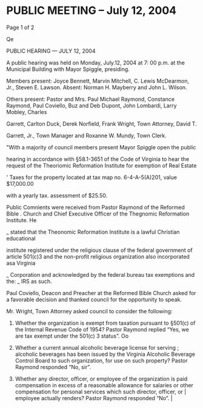 # PUBLIC MEETING – July 12, 2004

Page 1 of 2

Qe

PUBLIC HEARING — JULY 12, 2004

A public hearing was held on Monday, July.12, 2004 at 7: 00 p.m. at the
Municipal Building with Mayor Spiggle, presiding.

Members present: Joyce Bennett, Marvin Mitchell, C. Lewis McDearmon, Jr.,
Steven E. Lawson. Absent: Norman H. Mayberry and John L. Wilson.

Others present: Pastor and Mrs. Paul Michael Raymond, Constance Raymond,
Paul Coviello, Buz and Deb Dupont, John Lombardi, Larry Mobley, Charles

Garrett, Carlton Duck, Derek Norfield, Frank Wright, Town Attorney, David T.

Garrett, Jr., Town Manager and Roxanne W. Mundy, Town Clerk.

"With a majority of council members present Mayor Spiggle open the public

hearing in accordance with §58.1-3651 of the Code of Virginia to hear the
request of the Theoriomic Reformation Institute for exemption of Real Estate

' Taxes for the property located at tax map no. 6-4-A-5(A)201, value $17,000.00

with a yearly tax. assessment of $25.50.

Public Comnients were received from Pastor Raymond of the Reformed Bible .
Church and Chief Executive Officer of the Thegnomic Reformation Institute. He

_ stated that the Theonomic Reformation Institute is a lawful Christian educational

institute registered under the religious clause of the federal government of article
501(c)3 and the non-profit religious organization also incorporated asa Virginia

_ Corporation and acknowledged by the federal bureau tax exemptions and the:
_ IRS as such.

Paul Coviello, Deacon and Preacher at the Reformed Bible Church asked for a
favorable decision and thanked council for the opportunity to speak.

Mr. Wright, Town Attorney asked council to consider the following:

1. Whether the organization is exempt from taxation pursuant to §501(c)
of the Internal Revenue Code of 1954? Pastor Raymond replied “Yes,
we are tax exempt under the 501(c) 3 status”. Oo

2. Whether a current annual alcoholic beverage license for serving ;
alcoholic beverages has been issued by the Virginia Alcoholic Beverage
Control Board to such organization, for use on such property? Pastor
Raymond responded “No, sir”.

3. Whether any director, officer, or employee of the organization is paid
compensation in excess of a reasonable allowance for salaries or other
compensation for personal services which such director, officer, or |
employee actually renders? Pastor Raymond responded “No”. |